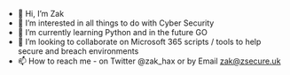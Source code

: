- 👋 Hi, I’m Zak
- 👀 I’m interested in all things to do with Cyber Security
- 🌱 I’m currently learning Python and in the future GO
- 💞️ I’m looking to collaborate on Microsoft 365 scripts / tools to help secure and breach environments
- 📫 How to reach me - on Twitter @zak_hax or by Email zak@zsecure.uk

<!---
ZSECURE/ZSECURE is a ✨ special ✨ repository because its `README.md` (this file) appears on your GitHub profile.
You can click the Preview link to take a look at your changes.
--->

